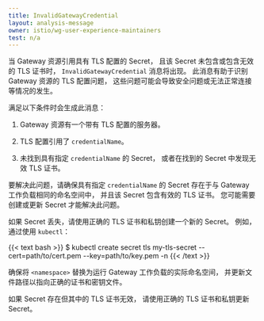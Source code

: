 ```yaml
---
title: InvalidGatewayCredential
layout: analysis-message
owner: istio/wg-user-experience-maintainers
test: n/a
---
```


当 Gateway 资源引用具有 TLS 配置的 Secret，
且该 Secret 未包含或包含无效的 TLS 证书时，
`InvalidGatewayCredential` 消息将出现。
此消息有助于识别 Gateway 资源的 TLS 配置问题，
这些问题可能会导致安全问题或无法正常连接等情况的发生。

满足以下条件时会生成此消息：

1. Gateway 资源有一个带有 TLS 配置的服务器。

1. TLS 配置引用了 `credentialName`。

1. 未找到具有指定 `credentialName` 的 Secret，
或者在找到的 Secret 中发现无效 TLS 证书。

要解决此问题，请确保具有指定 `credentialName` 的 Secret
存在于与 Gateway 工作负载相同的命名空间中，
并且该 Secret 包含有效的 TLS 证书。
您可能需要创建或更新 Secret 才能解决此问题。

如果 Secret 丢失，请使用正确的 TLS 证书和私钥创建一个新的 Secret。
例如，通过使用 `kubectl`：

{{< text bash >}}
$ kubectl create secret tls my-tls-secret --cert=path/to/cert.pem --key=path/to/key.pem -n <namespace>
{{< /text >}}

确保将 `<namespace>` 替换为运行 Gateway 工作负载的实际命名空间，
并更新文件路径以指向正确的证书和密钥文件。

如果 Secret 存在但其中的 TLS 证书无效，
请使用正确的 TLS 证书和私钥更新 Secret。
